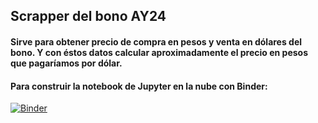## Scrapper del bono AY24
#### Sirve para obtener precio de compra en pesos y venta en dólares del bono. Y con éstos datos calcular aproximadamente el precio en pesos que pagaríamos por dólar.
#### Para construir la notebook de Jupyter en la nube con Binder:
[![Binder](https://mybinder.org/badge_logo.svg)](https://mybinder.org/v2/gh/fjau/ay24d-scrapper/master)
